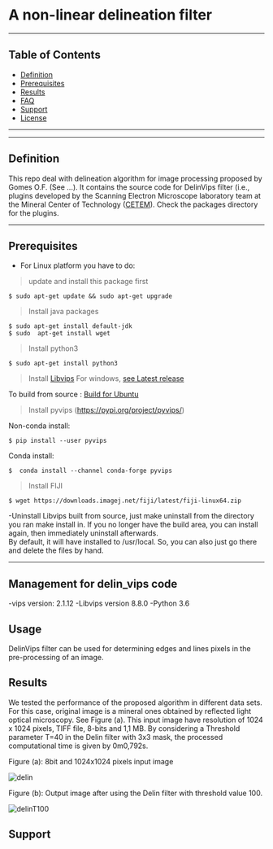 # A  non-linear delineation filter


---

## Table of Contents


- [Definition](#definition)
- [Prerequisites](#prerequisites)
- [Results](#results)
- [FAQ](#faq)
- [Support](#support)
- [License](#license)


---


---
## Definition

This repo  deal with  delineation algorithm for image processing proposed by Gomes O.F. (See  ...). It contains the source code for DelinVips filter (i.e., plugins developed by the  Scanning Electron Microscope laboratory  team at the Mineral Center of Technology ([CETEM](www.cetem.gov.br)). Check the packages directory for the plugins.

--- 
## Prerequisites

- For Linux platform you have to do:

> update and install this package first

```shell
$ sudo apt-get update && sudo apt-get upgrade
```

> Install java packages

```shell
$ sudo apt-get install default-jdk
$ sudo  apt-get install wget
```
> Install python3

```shell
$ sudo apt-get install python3 
```
> Install [Libvips](https://github.com/libvips/libvips)
For windows, [see Latest release](https://github.com/libvips/libvips/releases)

To  build from source : [Build for Ubuntu](https://github.com/libvips/libvips/wiki/Build-for-Ubuntu)


>Install pyvips (https://pypi.org/project/pyvips/)

Non-conda install:
```shell
$ pip install --user pyvips 
```
Conda install:
```shell
$  conda install --channel conda-forge pyvips
```

> Install FIJI
```shell
$ wget https://downloads.imagej.net/fiji/latest/fiji-linux64.zip 
```
-Uninstall Libvips built from source, just make uninstall from the directory you ran make install in. If you no longer have the build area, you can install again, then immediately uninstall afterwards.  
By default, it will  have installed to /usr/local. So, you can also just go there and delete the files by hand. 

---

## Management for delin_vips code
-vips version: 2.1.12
-Libvips version 8.8.0
-Python 3.6


## Usage

DelinVips filter can be used for determining  edges and lines pixels in the pre-processing of an image.




## Results
We tested the performance of the proposed algorithm in different data sets. For this case, original image is a mineral ones obtained by reflected light optical microscopy. See Figure (a). This input image have resolution of 1024 x 1024 pixels,  TIFF file,  8-bits and 1,1 MB.  By considering a Threshold parameter T=40 in the Delin filter with 3x3 mask, the processed computational time is given by  0m0,792s.

Figure (a):  8bit and 1024x1024 pixels input image

![delin](https://user-images.githubusercontent.com/55209164/81089091-4c252300-8ed2-11ea-9610-507172798f78.jpg)  




Figure (b):  Output image after using the Delin filter with threshold value 100.

![delinT100](https://user-images.githubusercontent.com/55209164/81089882-4f6cde80-8ed3-11ea-92ed-bc68b7eef2ce.jpg)


## Support

